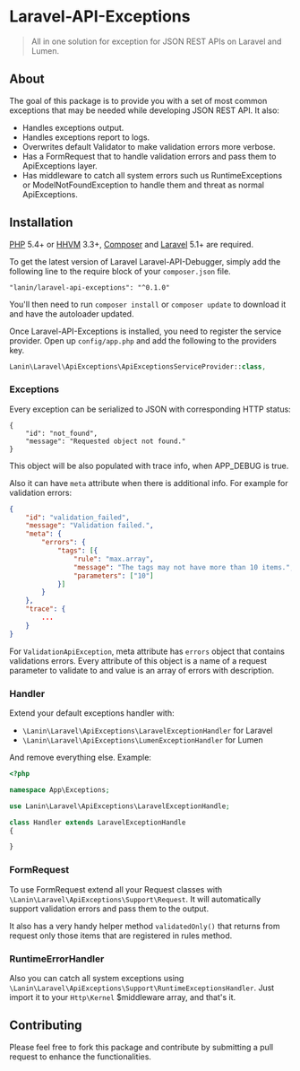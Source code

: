 # Laravel-API-Exceptions
> All in one solution for exception for JSON REST APIs on Laravel and Lumen.

## About

The goal of this package is to provide you with a set of most common exceptions that may be needed while developing JSON REST API. It also:

* Handles exceptions output.
* Handles exceptions report to logs.
* Overwrites default Validator to make validation errors more verbose.
* Has a FormRequest that to handle validation errors and pass them to ApiExceptions layer.
* Has middleware to catch all system errors such us RuntimeExceptions or ModelNotFoundException to handle them and threat as normal ApiExceptions.

## Installation

[PHP](https://php.net) 5.4+ or [HHVM](http://hhvm.com) 3.3+, [Composer](https://getcomposer.org) and [Laravel](http://laravel.com) 5.1+ are required.

To get the latest version of Laravel Laravel-API-Debugger, simply add the following line to the require block of your `composer.json` file.

```
"lanin/laravel-api-exceptions": "^0.1.0"
```

You'll then need to run `composer install` or `composer update` to download it and have the autoloader updated.

Once Laravel-API-Exceptions is installed, you need to register the service provider. Open up `config/app.php` and add the following to the providers key.

```php
Lanin\Laravel\ApiExceptions\ApiExceptionsServiceProvider::class,
```

### Exceptions

Every exception can be serialized to JSON with corresponding HTTP status:

```
{
    "id": "not_found",
    "message": "Requested object not found."
}
```

This object will be also populated with trace info, when APP_DEBUG is true.

Also it can have `meta` attribute when there is additional info. For example for validation errors:
```json
{
	"id": "validation_failed",
	"message": "Validation failed.",
	"meta": {
		"errors": {
			"tags": [{
				"rule": "max.array",
				"message": "The tags may not have more than 10 items.",
				"parameters": ["10"]
			}]
		}
	},
	"trace": {
	    ...
    }
}
```

For `ValidationApiException`, meta attribute has `errors` object that contains validations errors. 
Every attribute of this object is a name of a request parameter to validate to and value is an array of errors with description.

### Handler

Extend your default exceptions handler with:

* `\Lanin\Laravel\ApiExceptions\LaravelExceptionHandler` for Laravel
* `\Lanin\Laravel\ApiExceptions\LumenExceptionHandler` for Lumen

And remove everything else. Example:

```php
<?php

namespace App\Exceptions;

use Lanin\Laravel\ApiExceptions\LaravelExceptionHandle;

class Handler extends LaravelExceptionHandle
{

}
```

### FormRequest

To use FormRequest extend all your Request classes with `\Lanin\Laravel\ApiExceptions\Support\Request`.
It will automatically support validation errors and pass them to the output. 

It also has a very handy helper method `validatedOnly()` that returns from request only those items that are registered in rules method.

### RuntimeErrorHandler

Also you can catch all system exceptions using `\Lanin\Laravel\ApiExceptions\Support\RuntimeExceptionsHandler`. 
Just import it to your `Http\Kernel` $middleware array, and that's it.

## Contributing

Please feel free to fork this package and contribute by submitting a pull request to enhance the functionalities.
